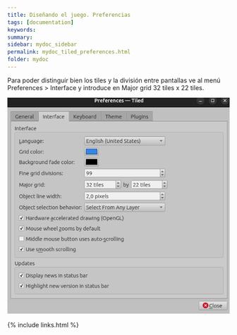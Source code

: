 ```yaml
---
title: Diseñando el juego. Preferencias
tags: [documentation]
keywords:
summary: 
sidebar: mydoc_sidebar
permalink: mydoc_tiled_preferences.html
folder: mydoc
---
```


Para poder distinguir bien los tiles y la división entre pantallas ve al menú Preferences > Interface y introduce en Major grid 32 tiles x 22 tiles.

![](images/tiled_preferences.png)

{% include links.html %}

